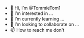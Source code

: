 - 👋 Hi, I’m @TommieTom1
- 👀 I’m interested in ...
- 🌱 I’m currently learning ...
- 💞️ I’m looking to collaborate on ...
- 📫 How to reach me don't

<!---
TommieTom1/TommieTom1 is a ✨ special ✨ repository because its `README.md` (this file) appears on your GitHub profile.
You can click the Preview link to take a look at your changes.
--->

